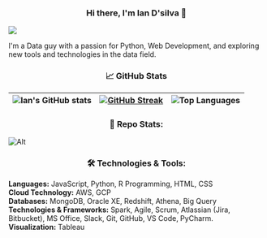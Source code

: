 
<h3 align="center">Hi there, I'm Ian D'silva 👋</h3> 
<p style = "align= center; rotate = 180deg; margin = 0!important;" >
  <img src="https://capsule-render.vercel.app/api?type=waving&color=gradient&height=60"/>
</p>
<p margin = 0!important;>I'm a Data guy with a passion for Python, Web Development, and exploring new tools and technologies in the data field.<p>

<h3 align="center">📈 GitHub Stats</h3> 
<p width = 100%>

|  ![Ian's GitHub stats](https://github-readme-stats.vercel.app/api?username=dsilvaian&show_icons=true&theme=nightowl) | [![GitHub Streak](https://github-readme-streak-stats.herokuapp.com/?user=dsilvaian&theme=nightowl)](https://git.io/streak-stats) | ![Top Languages](https://github-readme-stats.vercel.app/api/top-langs/?username=dsilvaian&layout=compact&theme=radical) |
| --- | --- | --- | 
  
</p>



<h3 align="center">📜 Repo Stats:</h3>

![Alt](https://repobeats.axiom.co/api/embed/b21379ce809929d18a17f2f2727bdd6ee03c30a7.svg "Repobeats analytics image")

<h3 align="center">🛠️ Technologies & Tools:</h3>

<b>Languages:</b> JavaScript, Python, R Programming, HTML, CSS <br> 
<b>Cloud Technology:</b> AWS, GCP<br>
<b>Databases:</b> MongoDB, Oracle XE, Redshift, Athena, Big Query<br>
<b>Technologies & Frameworks:</b>	Spark, Agile, Scrum, Atlassian (Jira, Bitbucket), MS Office, Slack, Git, GitHub, VS Code, PyCharm.<br>
<b>Visualization:</b> Tableau<br>
